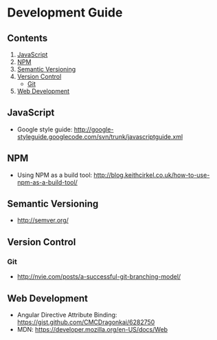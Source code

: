 # Development Guide

## Contents

1. [JavaScript](#javascript)
1. [NPM](#npm)
1. [Semantic Versioning](#semantic-versioning)
1. [Version Control](#version-control)
    - [Git](#git)
1. [Web Development](#web-development)

## JavaScript

- Google style guide: http://google-styleguide.googlecode.com/svn/trunk/javascriptguide.xml

## NPM

- Using NPM as a build tool: http://blog.keithcirkel.co.uk/how-to-use-npm-as-a-build-tool/

## Semantic Versioning

- http://semver.org/

## Version Control

### Git

- http://nvie.com/posts/a-successful-git-branching-model/

## Web Development

- Angular Directive Attribute Binding: https://gist.github.com/CMCDragonkai/6282750
- MDN: https://developer.mozilla.org/en-US/docs/Web
